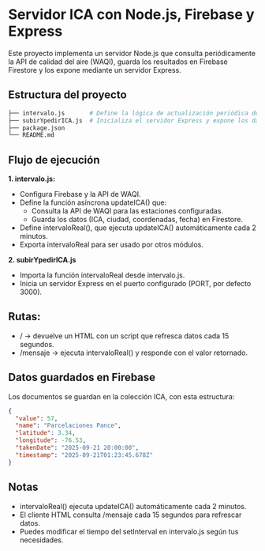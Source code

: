 # Servidor ICA con Node.js, Firebase y Express

Este proyecto implementa un servidor Node.js que consulta periódicamente la API de calidad del aire (WAQI), guarda los resultados en Firebase Firestore y los expone mediante un servidor Express.


## Estructura del proyecto
```bash
├── intervalo.js       # Define la lógica de actualización periódica del ICA
├── subirYpedirICA.js  # Inicializa el servidor Express y expone los datos
├── package.json
└── README.md
````

## Flujo de ejecución

**1. intervalo.js:**
  - Configura Firebase y la API de WAQI.
  - Define la función asíncrona updateICA() que:
      - Consulta la API de WAQI para las estaciones configuradas.
      - Guarda los datos (ICA, ciudad, coordenadas, fecha) en Firestore.
  - Define intervaloReal(), que ejecuta updateICA() automáticamente cada 2 minutos.
  - Exporta intervaloReal para ser usado por otros módulos.
    
**2. subirYpedirICA.js**
  - Importa la función intervaloReal desde intervalo.js.
  - Inicia un servidor Express en el puerto configurado (PORT, por defecto 3000).

## Rutas:
  - / → devuelve un HTML con un script que refresca datos cada 15 segundos.
  - /mensaje → ejecuta intervaloReal() y responde con el valor retornado.



## Datos guardados en Firebase

Los documentos se guardan en la colección ICA, con esta estructura:
```json
{
  "value": 57,
  "name": "Parcelaciones Pance",
  "latitude": 3.34,
  "longitude": -76.53,
  "takenDate": "2025-09-21 20:00:00",
  "timestamp": "2025-09-21T01:23:45.678Z"
}
````
## Notas

- intervaloReal() ejecuta updateICA() automáticamente cada 2 minutos.
- El cliente HTML consulta /mensaje cada 15 segundos para refrescar datos.
- Puedes modificar el tiempo del setInterval en intervalo.js según tus necesidades.
